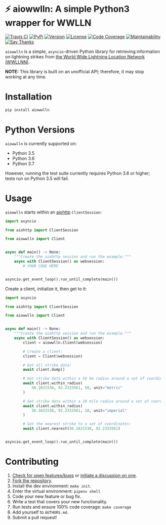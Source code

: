 # ⚡️ aiowwlln: A simple Python3 wrapper for WWLLN

[![Travis CI](https://travis-ci.org/bachya/aiowwlln.svg?branch=master)](https://travis-ci.org/bachya/aiowwlln)
[![PyPi](https://img.shields.io/pypi/v/aiowwlln.svg)](https://pypi.python.org/pypi/aiowwlln)
[![Version](https://img.shields.io/pypi/pyversions/aiowwlln.svg)](https://pypi.python.org/pypi/aiowwlln)
[![License](https://img.shields.io/pypi/l/aiowwlln.svg)](https://github.com/bachya/aiowwlln/blob/master/LICENSE)
[![Code Coverage](https://codecov.io/gh/bachya/aiowwlln/branch/master/graph/badge.svg)](https://codecov.io/gh/bachya/aiowwlln)
[![Maintainability](https://api.codeclimate.com/v1/badges/e78f0ba106cbe14bfcea/maintainability)](https://codeclimate.com/github/bachya/aiowwlln/maintainability)
[![Say Thanks](https://img.shields.io/badge/SayThanks-!-1EAEDB.svg)](https://saythanks.io/to/bachya)

`aiowwlln` is a simple, `asyncio`-driven Python library for retrieving information on
lightning strikes from
[the World Wide Lightning Location Network (WWLLNN)](http://wwlln.net/).

**NOTE:** This library is built on an unofficial API; therefore, it may stop working at
any time.

# Installation

```python
pip install aiowwlln
```

# Python Versions

`aiowwlln` is currently supported on:

* Python 3.5
* Python 3.6
* Python 3.7

However, running the test suite currently requires Python 3.6 or higher; tests
run on Python 3.5 will fail.

# Usage

`aiowwlln` starts within an
[aiohttp](https://aiohttp.readthedocs.io/en/stable/) `ClientSession`:

```python
import asyncio

from aiohttp import ClientSession

from aiowwlln import Client


async def main() -> None:
    """Create the aiohttp session and run the example."""
    async with ClientSession() as websession:
        # YOUR CODE HERE


asyncio.get_event_loop().run_until_complete(main())
```

Create a client, initialize it, then get to it:

```python
import asyncio

from aiohttp import ClientSession

from aiowwlln import Client


async def main() -> None:
    """Create the aiohttp session and run the example."""
    async with ClientSession() as websession:
        client = aiowwlln.Client(websession)

        # Create a client:
        client = Client(websession)

        # Get all strike data:
        await client.dump()

        # Get strike data within a 50 km radius around a set of coordinates:
        await client.within_radius(
            56.1621538, 92.2333561, 50, unit="metric"
        )

        # Get strike data within a 10 mile radius around a set of coordinates:
        await client.within_radius(
            56.1621538, 92.2333561, 10, unit="imperial"
        )

        # Get the nearest strike to a set of coordinates:
        await client.nearest(56.1621538, 92.2333561)


asyncio.get_event_loop().run_until_complete(main())
```

# Contributing

1. [Check for open features/bugs](https://github.com/bachya/aiowwlln/issues)
  or [initiate a discussion on one](https://github.com/bachya/aiowwlln/issues/new).
2. [Fork the repository](https://github.com/bachya/aiowwlln/fork).
3. Install the dev environment: `make init`.
4. Enter the virtual environment: `pipenv shell`
5. Code your new feature or bug fix.
6. Write a test that covers your new functionality.
7. Run tests and ensure 100% code coverage: `make coverage`
8. Add yourself to `AUTHORS.md`.
9. Submit a pull request!
